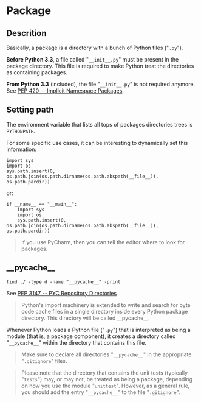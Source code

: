# Package

## Descrition

Basically, a package is a directory with a bunch of Python files ("`.py`").

**Before Python 3.3**, a file called "`__init__.py`" must be present in the package directory. This file is required to make Python treat the directories as containing packages.

**From Python 3.3** (included), the file "`__init__.py`" is not required anymore. See [PEP 420 -- Implicit Namespace Packages](https://www.python.org/dev/peps/pep-0420/).

## Setting path

The environment variable that lists all tops of packages directories trees is `PYTHONPATH`.

For some specific use cases, it can be interesting to dynamically set this information:

    import sys
    import os
    sys.path.insert(0, os.path.join(os.path.dirname(os.path.abspath(__file__)), os.path.pardir))

or:

    if __name__ == "__main__":
        import sys
        import os
        sys.path.insert(0, os.path.join(os.path.dirname(os.path.abspath(__file__)), os.path.pardir))

> If you use PyCharm, then you can tell the editor where to look for packages.

## \_\_pycache\_\_

    find ./ -type d -name "__pycache__" -print

See [PEP 3147 -- PYC Repository Directories](https://www.python.org/dev/peps/pep-3147/)

> Python's import machinery is extended to write and search for byte code cache files in a single directory inside every Python package directory. This directory will be called \_\_pycache\_\_.

Whenever Python loads a Python file ("`.py`") that is interpreted as being a module (that is, a package component), it creates a directory called "`__pycache__`" within the directory that contains this file.

> Make sure to declare all directories "`__pycache__`" in the appropriate "`.gitignore`" files.

> Please note that the directory that contains the unit tests (typically "`tests`") may, or may not, be treated as being a package, depending on how you use the module "`unittest`". However, as a general rule, you should add the entry "`__pycache__`" to the file "`.gitignore`".
